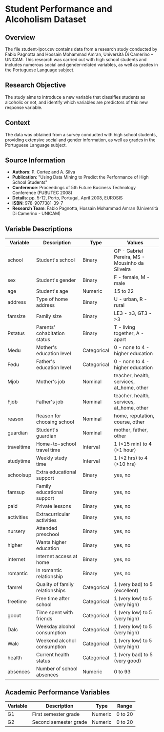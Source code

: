 # Student Performance and Alcoholism Dataset

## Overview

The file student-lpor.csv contains data from a research study conducted by Fabio Pagnotta and Hossain Mohammad Amran, Università Di Camerino – UNICAM. This research was carried out with high school students and includes numerous social and gender-related variables, as well as grades in the Portuguese Language subject.

## Research Objective

The study aims to introduce a new variable that classifies students as alcoholic or not, and identify which variables are predictors of this new response variable.

## Context

The data was obtained from a survey conducted with high school students, providing extensive social and gender information, as well as grades in the Portuguese Language subject.

## Source Information

- **Authors**: P. Cortez and A. Silva
- **Publication**: "Using Data Mining to Predict the Performance of High School Students"
- **Conference**: Proceedings of 5th Future Business Technology Conference (FUBUTEC 2008)
- **Details**: pp. 5-12, Porto, Portugal, April 2008, EUROSIS
- **ISBN**: 978-9077381-39-7
- **Research Team**: Fabio Pagnotta, Hossain Mohammad Amran (Università Di Camerino - UNICAM)

## Variable Descriptions

| Variable   | Description                     | Type        | Values                                          |
| ---------- | ------------------------------- | ----------- | ----------------------------------------------- |
| school     | Student's school                | Binary      | GP - Gabriel Pereira, MS - Mousinho da Silveira |
| sex        | Student's gender                | Binary      | F - female, M - male                            |
| age        | Student's age                   | Numeric     | 15 to 22                                        |
| address    | Type of home address            | Binary      | U - urban, R - rural                            |
| famsize    | Family size                     | Binary      | LE3 - ≤3, GT3 - >3                              |
| Pstatus    | Parents' cohabitation status    | Binary      | T - living together, A - apart                  |
| Medu       | Mother's education level        | Categorical | 0 - none to 4 - higher education                |
| Fedu       | Father's education level        | Categorical | 0 - none to 4 - higher education                |
| Mjob       | Mother's job                    | Nominal     | teacher, health, services, at_home, other       |
| Fjob       | Father's job                    | Nominal     | teacher, health, services, at_home, other       |
| reason     | Reason for choosing school      | Nominal     | home, reputation, course, other                 |
| guardian   | Student's guardian              | Nominal     | mother, father, other                           |
| traveltime | Home-to-school travel time      | Interval    | 1 (<15 min) to 4 (>1 hour)                      |
| studytime  | Weekly study time               | Interval    | 1 (<2 hrs) to 4 (>10 hrs)                       |
| schoolsup  | Extra educational support       | Binary      | yes, no                                         |
| famsup     | Family educational support      | Binary      | yes, no                                         |
| paid       | Private lessons                 | Binary      | yes, no                                         |
| activities | Extracurricular activities      | Binary      | yes, no                                         |
| nursery    | Attended preschool              | Binary      | yes, no                                         |
| higher     | Wants higher education          | Binary      | yes, no                                         |
| internet   | Internet access at home         | Binary      | yes, no                                         |
| romantic   | In romantic relationship        | Binary      | yes, no                                         |
| famrel     | Quality of family relationships | Categorical | 1 (very bad) to 5 (excellent)                   |
| freetime   | Free time after school          | Categorical | 1 (very low) to 5 (very high)                   |
| goout      | Time spent with friends         | Categorical | 1 (very low) to 5 (very high)                   |
| Dalc       | Weekday alcohol consumption     | Categorical | 1 (very low) to 5 (very high)                   |
| Walc       | Weekend alcohol consumption     | Categorical | 1 (very low) to 5 (very high)                   |
| health     | Current health status           | Categorical | 1 (very bad) to 5 (very good)                   |
| absences   | Number of school absences       | Numeric     | 0 to 93                                         |

## Academic Performance Variables

| Variable | Description           | Type    | Range   |
| -------- | --------------------- | ------- | ------- |
| G1       | First semester grade  | Numeric | 0 to 20 |
| G2       | Second semester grade | Numeric | 0 to 20 |
